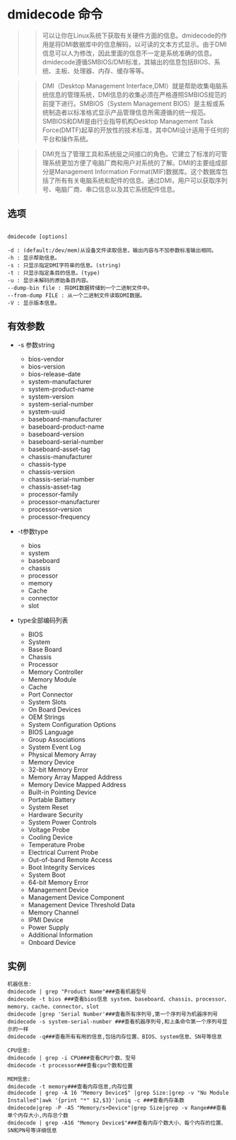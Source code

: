 # dmidecode 命令

>> 可以让你在Linux系统下获取有关硬件方面的信息。dmidecode的作用是将DMI数据库中的信息解码，以可读的文本方式显示。由于DMI信息可以人为修改，因此里面的信息不一定是系统准确的信息。dmidecode遵循SMBIOS/DMI标准，其输出的信息包括BIOS、系统、主板、处理器、内存、缓存等等。

>> DMI（Desktop Management Interface,DMI）就是帮助收集电脑系统信息的管理系统，DMI信息的收集必须在严格遵照SMBIOS规范的前提下进行。SMBIOS（System Management BIOS）是主板或系统制造者以标准格式显示产品管理信息所需遵循的统一规范。SMBIOS和DMI是由行业指导机构Desktop Management Task Force(DMTF)起草的开放性的技术标准，其中DMI设计适用于任何的平台和操作系统。

>> DMI充当了管理工具和系统层之间接口的角色。它建立了标准的可管理系统更加方便了电脑厂商和用户对系统的了解。DMI的主要组成部分是Management Information Format(MIF)数据库。这个数据库包括了所有有关电脑系统和配件的信息。通过DMI，用户可以获取序列号、电脑厂商、串口信息以及其它系统配件信息。


## 选项

```

dmidecode [options]

-d : (default:/dev/mem)从设备文件读取信息，输出内容与不加参数标准输出相同。
-h : 显示帮助信息。
-s : 只显示指定DMI字符串的信息。(string)
-t : 只显示指定条目的信息。(type)
-u : 显示未解码的原始条目内容。
--dump-bin file : 将DMI数据转储到一个二进制文件中。
--from-dump FILE : 从一个二进制文件读取DMI数据。
-V : 显示版本信息。

```

## 有效参数

* -s 参数string
  - bios-vendor
  - bios-version
  - bios-release-date
  - system-manufacturer
  - system-product-name
  - system-version
  - system-serial-number
  - system-uuid
  - baseboard-manufacturer
  - baseboard-product-name
  - baseboard-version
  - baseboard-serial-number
  - baseboard-asset-tag
  - chassis-manufacturer
  - chassis-type
  - chassis-version
  - chassis-serial-number
  - chassis-asset-tag
  - processor-family
  - processor-manufacturer
  - processor-version
  - processor-frequency

* -t参数type
  - bios
  - system
  - baseboard
  - chassis
  - processor
  - memory
  - Cache
  - connector
  - slot

* type全部编码列表
  - BIOS
  - System
  - Base Board
  - Chassis
  - Processor
  - Memory Controller
  - Memory Module
  - Cache
  - Port Connector
  - System Slots
  - On Board Devices
  - OEM Strings
  - System Configuration Options
  - BIOS Language
  - Group Associations
  - System Event Log
  - Physical Memory Array
  - Memory Device
  - 32-bit Memory Error
  - Memory Array Mapped Address
  - Memory Device Mapped Address
  - Built-in Pointing Device
  - Portable Battery
  - System Reset
  - Hardware Security
  - System Power Controls
  - Voltage Probe
  - Cooling Device
  - Temperature Probe
  - Electrical Current Probe
  - Out-of-band Remote Access
  - Boot Integrity Services
  - System Boot
  - 64-bit Memory Error
  - Management Device
  - Management Device Component
  - Management Device Threshold Data
  - Memory Channel
  - IPMI Device
  - Power Supply
  - Additional Information
  - Onboard Device

## 实例

```
机器信息:
dmidecode | grep "Product Name"###查看机器型号
dmidecode -t bios ###查看bios信息 system、baseboard、chassis、processor、memory、cache、connector、slot
dmidecode |grep 'Serial Number'###查看所有序列号,第一个序列号为机器序列号
dmidecode -s system-serial-number ###查看机器序列号,和上条命令第一个序列号显示的一样
dmidecode -q###查看所有有用的信息,包括内存位置、BIOS、system信息、SN号等信息

CPU信息:
dmidecode | grep -i CPU###查看CPU个数、型号
dmidecode -t processor###查看cpu个数和位置

MEM信息:
dmidecode -t memory###查看内存信息,内存位置
dmidecode | grep -A 16 "Memory Device$" |grep Size:|grep -v "No Module Installed"|awk '{print "*" $2,$3}'|uniq -c ###查看内存条数
dmidecode|grep -P -A5 "Memory/s+Device"|grep Size|grep -v Range###查看单个内存大小,内存总个数
dmidecode | grep -A16 "Memory Device$"###查看内存个数大小、每个内存的位置、SN和PN号等详细信息

```









